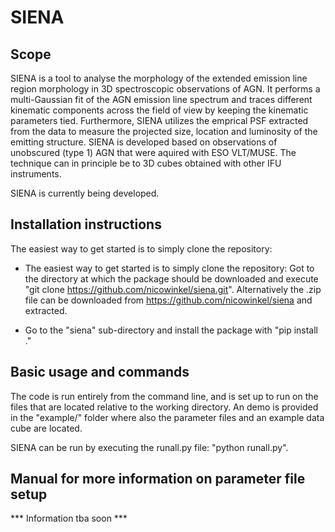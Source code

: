 # SIENA

## Scope
SIENA is a tool to analyse the morphology of the extended emission line region morphology in 3D spectroscopic observations of AGN.
It performs a multi-Gaussian fit of the AGN emission line spectrum and traces different kinematic components across the field of view by keeping the kinematic parameters tied. Furthermore, SIENA utilizes the emprical PSF extracted from the data to measure the projected size, location and luminosity of the emitting structure. SIENA is developed based on observations of unobscured (type 1) AGN that were aquired with
ESO VLT/MUSE. The technique can in principle be to 3D cubes obtained with other IFU instruments.


SIENA is currently being developed.

## Installation instructions
The easiest way to get started is to simply clone the repository:

- The easiest way to get started is to simply clone the repository:
  Got to the directory at which the package should be downloaded and execute "git clone https://github.com/nicowinkel/siena.git".
  Alternatively the .zip file can be downloaded from https://github.com/nicowinkel/siena and extracted.

- Go to the "siena" sub-directory and install the package with "pip install ."


## Basic usage and commands
The code is run entirely from the command line, and is set up to run on the files that are located relative to the working directory.
An demo is provided in the "example/" folder where also the parameter files and an example data cube are located.

SIENA can be run by executing the runall.py file: "python runall.py".

## Manual for more information on parameter file setup
*** Information tba soon ***
